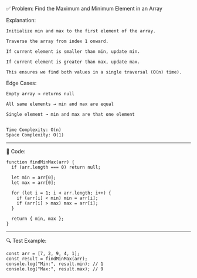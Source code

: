 ✅ Problem: Find the Maximum and Minimum Element in an Array

Explanation:
```
Initialize min and max to the first element of the array.

Traverse the array from index 1 onward.

If current element is smaller than min, update min.

If current element is greater than max, update max.

This ensures we find both values in a single traversal (O(n) time).
```

Edge Cases:
```
Empty array → returns null

All same elements → min and max are equal

Single element → min and max are that one element


Time Complexity: O(n)
Space Complexity: O(1)

```
---

🔧 Code:
```
function findMinMax(arr) {
  if (arr.length === 0) return null;

  let min = arr[0];
  let max = arr[0];

  for (let i = 1; i < arr.length; i++) {
    if (arr[i] < min) min = arr[i];
    if (arr[i] > max) max = arr[i];
  }

  return { min, max };
}
```

---

🔍 Test Example:
```
const arr = [7, 2, 9, 4, 1];
const result = findMinMax(arr);
console.log("Min:", result.min); // 1
console.log("Max:", result.max); // 9

```